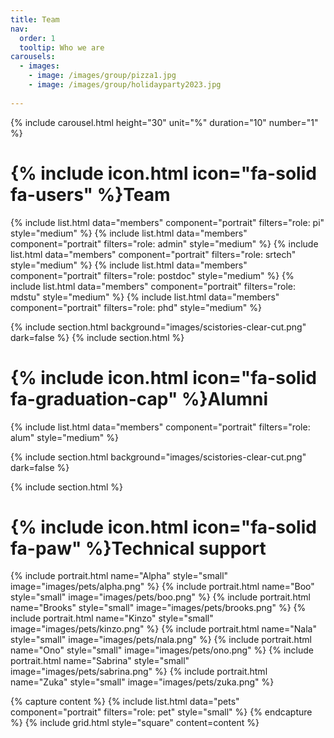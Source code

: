 ```yaml
---
title: Team
nav:
  order: 1
  tooltip: Who we are
carousels:
  - images: 
    - image: /images/group/pizza1.jpg
    - image: /images/group/holidayparty2023.jpg
    
---
```



{% include carousel.html height="30" unit="%" duration="10" number="1" %}


# {% include icon.html icon="fa-solid fa-users" %}Team


{% include list.html data="members" component="portrait" filters="role: pi" style="medium"   %}
{% include list.html data="members" component="portrait" filters="role: admin"   style="medium"  %}
{% include list.html data="members" component="portrait" filters="role: srtech"   style="medium"  %}
{% include list.html data="members" component="portrait" filters="role: postdoc"   style="medium"  %}
{% include list.html data="members" component="portrait" filters="role: mdstu"  style="medium"  %}
{% include list.html data="members" component="portrait" filters="role: phd"  style="medium"  %}


{% include section.html background="images/scistories-clear-cut.png" dark=false %}
{% include section.html %}


# {% include icon.html icon="fa-solid fa-graduation-cap" %}Alumni

{% include list.html data="members" component="portrait" filters="role: alum" style="medium"  %}

{% include section.html background="images/scistories-clear-cut.png" dark=false %}

{% include section.html %}
# {% include icon.html icon="fa-solid fa-paw" %}Technical support


{% include portrait.html name="Alpha" style="small" image="images/pets/alpha.png" %}
{% include portrait.html name="Boo" style="small" image="images/pets/boo.png" %}
{% include portrait.html name="Brooks" style="small" image="images/pets/brooks.png" %}
{% include portrait.html name="Kinzo" style="small" image="images/pets/kinzo.png" %}
{% include portrait.html name="Nala" style="small" image="images/pets/nala.png" %}
{% include portrait.html name="Ono" style="small" image="images/pets/ono.png" %}
{% include portrait.html name="Sabrina" style="small" image="images/pets/sabrina.png" %}
{% include portrait.html name="Zuka" style="small" image="images/pets/zuka.png" %}

{% capture content %}
{% include list.html data="pets" component="portrait" filters="role: pet" style="small" %}
{% endcapture %}
{% include grid.html style="square" content=content   %}
